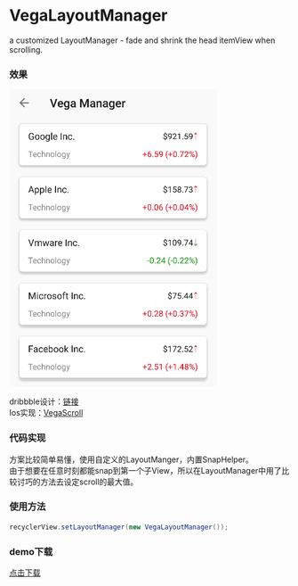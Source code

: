 # VegaLayoutManager
a customized LayoutManager - fade and shrink the head itemView when scrolling.

### 效果
![preview](capture.gif)

dribbble设计：[链接](https://dribbble.com/shots/3793079-iPhone-8-iOS-11)<br>
Ios实现：[VegaScroll](https://github.com/AppliKeySolutions/VegaScroll)

### 代码实现
方案比较简单易懂，使用自定义的LayoutManger，内置SnapHelper。<br>
由于想要在任意时刻都能snap到第一个子View，所以在LayoutManager中用了比较讨巧的方法去设定scroll的最大值。

### 使用方法
```java
recyclerView.setLayoutManager(new VegaLayoutManager());
```

### demo下载
[点击下载](https://github.com/xmuSistone/VegaLayoutManager/blob/master/app-debug.apk?raw=true)
